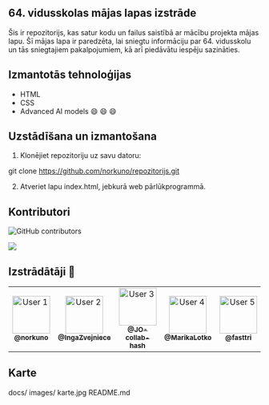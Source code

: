 ## 64. vidusskolas mājas lapas izstrāde

Šis ir repozitorijs, kas satur kodu un failus saistībā ar mācību projekta mājas lapu. Šī mājas lapa ir paredzēta, lai sniegtu informāciju par 64. vidusskolu un tās sniegtajiem pakalpojumiem, kā arī piedāvātu iespēju sazināties.

## Izmantotās tehnoloģijas
+ HTML
+ CSS
+ Advanced AI models &#128516; &#128516; &#128516;

## Uzstādīšana un izmantošana

1. Klonējiet repozitoriju uz savu datoru:

git clone https://github.com/norkuno/repozitorijs.git

2. Atveriet lapu index.html, jebkurā web pārlūkprogrammā.

## Kontributori

![GitHub contributors](https://img.shields.io/github/contributors/norkuno/repozitorijs?color=blue&style=flat-square)

<a href="https://github.com/norkuno/repozitorijs/graphs/contributors">
  <img src="https://contrib.rocks/image?repo=norkuno/repozitorijs" />
</a>


## Izstrādātāji 👥

<table>
  <tr>
    <td align="center">
      <a href="https://github.com/norkuno">
        <img src="https://github.com/norkuno.png" width="75px;" alt="User 1"/>
        <br /><sub><b>@norkuno</b></sub>
      </a>
    </td>
    <td align="center">
      <a href="https://github.com/IngaZvejniece">
        <img src="https://github.com/IngaZvejniece.png" width="75px;" alt="User 2"/>
        <br /><sub><b>@IngaZvejniece</b></sub>
      </a>
    </td>
        <td align="center">
      <a href="https://github.com/JO-collab-hash">
        <img src="https://github.com/JO-collab-hash.png" width="75px;" alt="User 3"/>
        <br /><sub><b>@JO-collab-hash</b></sub>
      </a>
    </td>
        <td align="center">
      <a href="https://github.com/MarikaLotko">
        <img src="https://github.com/MarikaLotko.png" width="75px;" alt="User 4"/>
        <br /><sub><b>@MarikaLotko</b></sub>
      </a>
    </td>
        <td align="center">
      <a href="https://github.com/fasttri">
        <img src="https://github.com/fasttri.png" width="75px;" alt="User 5"/>
        <br /><sub><b>@fasttri</b></sub>
      </a>
    </td>
  </tr>
</table>

## Karte
docs/
    images/
        karte.jpg
    README.md
